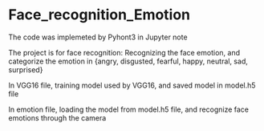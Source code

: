 # Face_recognition_Emotion
The code was implemeted by Pyhont3 in Jupyter note

The project is for face recognition:
Recognizing the face emotion, and categorize the emotion in {angry, disgusted, fearful, happy, neutral, sad, surprised}

In VGG16 file, training model used by VGG16, and saved model in model.h5 file

In emotion file, loading the model from model.h5 file, and recognize face emotions through the camera
